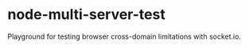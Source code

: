 node-multi-server-test
======================

Playground for testing browser cross-domain limitations with socket.io.

